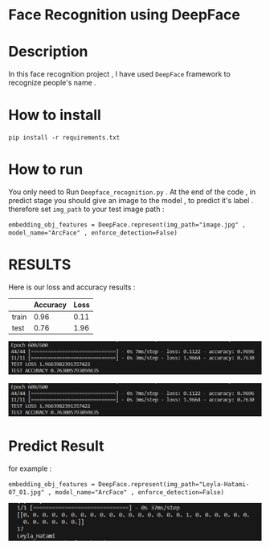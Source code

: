 # Face Recognition using DeepFace


# Description 
In this face recognition project ,  I have used `DeepFace` framework to recognize people's name .


# How to install 
```
pip install -r requirements.txt 
```


# How to run 

You only need to Run `Deepface_recognition.py` . At the end of the code , in predict stage you should give an image to the model , to predict it's label .  
therefore set `img_path` to your test image path :
``` 
embedding_obj_features = DeepFace.represent(img_path="image.jpg" , model_name="ArcFace" , enforce_detection=False)

```


# RESULTS 
Here is our loss and accuracy results :

|| Accuracy  | Loss |
| ------------ | ------------- | ------------- |
train  | 0.96  | 0.11 |
test   | 0.76  | 1.96 |


<p float="center">
    <img src  = "assets\value4.JPG" width=700 /> 
</p>

<p float="center">
    <img src  = "assets\value4.JPG" width=670 /> 
</p>


# Predict Result 
for example :
```
embedding_obj_features = DeepFace.represent(img_path="Leyla-Hatami-07_01.jpg" , model_name="ArcFace" , enforce_detection=False)
```
<p float="center">
    <img src  = "assets\predict_res.JPG" width=650 /> 
</p>

